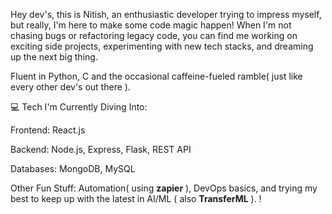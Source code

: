   Hey dev's, this is Nitish, an enthusiastic developer trying to impress myself, but really, I'm here to make some code magic happen! When I'm not chasing bugs or refactoring legacy code, you can find me working on exciting side projects, experimenting with new tech stacks, and dreaming up the next big thing. 

  Fluent in Python, C and the occasional caffeine-fueled ramble( just like every other dev's out there ). 



  
💻 Tech I'm Currently Diving Into:

Frontend: React.js

Backend: Node.js, Express, Flask, REST API

Databases: MongoDB, MySQL

Other Fun Stuff: Automation( using **zapier** ), DevOps basics, and trying my best to keep up with the latest in AI/ML ( also **TransferML** ). !


